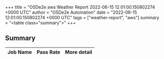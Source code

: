 +++
title = "OSDe2e aws Weather Report 2022-06-15 12:01:00.150802274 +0000 UTC"
author = "OSDe2e Automation"
date = "2022-06-15 12:01:00.150802274 +0000 UTC"
tags = ["weather-report", "aws"]
summary = "<table class=\"summary\"></table>"
+++
## Summary

| Job Name | Pass Rate | More detail |
|----------|-----------|-------------|





